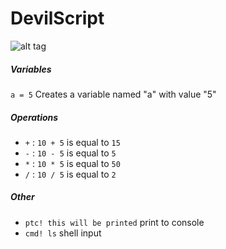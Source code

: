 # DevilScript
![alt tag](http://i.imgur.com/Nb57BU5.png)

##### Variables
`a = 5` Creates a variable named "a" with value "5"


##### Operations
* `+` : `10 + 5`  is equal to  `15`
* `-` : `10 - 5`  is equal to  `5`
* `*` : `10 * 5`  is equal to  `50`
* `/` : `10 / 5`  is equal to  `2`

##### Other
* `ptc! this will be printed` print to console
* `cmd! ls` shell input
